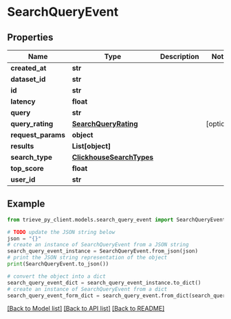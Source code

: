 # SearchQueryEvent


## Properties

Name | Type | Description | Notes
------------ | ------------- | ------------- | -------------
**created_at** | **str** |  | 
**dataset_id** | **str** |  | 
**id** | **str** |  | 
**latency** | **float** |  | 
**query** | **str** |  | 
**query_rating** | [**SearchQueryRating**](SearchQueryRating.md) |  | [optional] 
**request_params** | **object** |  | 
**results** | **List[object]** |  | 
**search_type** | [**ClickhouseSearchTypes**](ClickhouseSearchTypes.md) |  | 
**top_score** | **float** |  | 
**user_id** | **str** |  | 

## Example

```python
from trieve_py_client.models.search_query_event import SearchQueryEvent

# TODO update the JSON string below
json = "{}"
# create an instance of SearchQueryEvent from a JSON string
search_query_event_instance = SearchQueryEvent.from_json(json)
# print the JSON string representation of the object
print(SearchQueryEvent.to_json())

# convert the object into a dict
search_query_event_dict = search_query_event_instance.to_dict()
# create an instance of SearchQueryEvent from a dict
search_query_event_form_dict = search_query_event.from_dict(search_query_event_dict)
```
[[Back to Model list]](../README.md#documentation-for-models) [[Back to API list]](../README.md#documentation-for-api-endpoints) [[Back to README]](../README.md)


